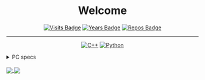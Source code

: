 <h1  align="center">Welcome</h1></p>

<div align="center">

[![Visits Badge](https://badges.pufler.dev/visits/Papr3ka/Papr3ka)](https://github.com/Papr3ka)
[![Years Badge](https://badges.pufler.dev/years/Papr3ka)](https://github.com/Papr3ka)
[![Repos Badge](https://badges.pufler.dev/repos/Papr3ka)](https://github.com/Papr3ka)

</div>

---

<div align="center">
  
[![C++](https://img.shields.io/badge/-C++-00599C?style=flat-square&logo=c)](https://github.com/Papr3ka)
[![Python](https://img.shields.io/badge/-Python-black?style=flat-square&logo=Python)](https://github.com/Papr3ka)

</div>

<details>
<summary>PC specs</summary>

* I5 8600K

* GTX 1070 Ti

* Z370 Krait Gaming

* 2x 8Gb Corsair Vengance LPX

* Cryorig H7 Quad Lumi

* NZXT S340
</details>

<br />

<a href="https://github.com/Papr3ka/Papr3ka">
<img align="center" src="https://github-readme-stats.vercel.app/api?username=Papr3ka&theme=tokyonight&show_icons=true&hide_border=true" />
  
<img align="center" src="https://github-readme-stats.vercel.app/api/top-langs/?username=Papr3ka&theme=tokyonight&show_icons=true&langs_count=3&hide_border=true" />
</a>

